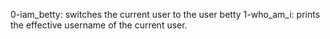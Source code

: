 0-iam_betty: switches the current user to the user betty
1-who_am_i: prints the effective username of the current user.
